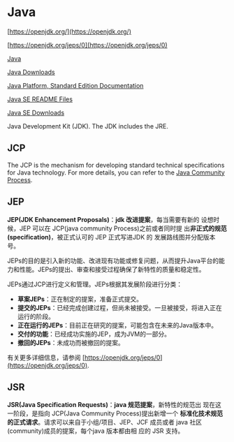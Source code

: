 # Java

[https://openjdk.org/](https://openjdk.org/)

[https://openjdk.org/jeps/0](https://openjdk.org/jeps/0)

[Java](https://www.oracle.com/java/)

[Java Downloads](https://www.oracle.com/java/technologies/downloads/)

[Java Platform, Standard Edition Documentation](https://docs.oracle.com/en/java/javase/index.html)

[Java SE README Files](https://www.oracle.com/java/technologies/java-readme.html)

[Java SE Downloads](http://www.oracle.com/technetwork/java/javase/downloads/index.html) 

Java Development Kit (JDK). The JDK includes the JRE.

## JCP

The JCP is the mechanism for developing standard technical specifications for Java technology. For more details, you can refer to the [Java Community Process](https://www.jcp.org/en/home/index).

## JEP

**JEP(JDK Enhancement Proposals)**：**jdk 改进提案**，每当需要有新的
设想时候，JEP 可以在 JCP(java community Process)之前或者同时提
出**非正式的规范(specification)**，被正式认可的 JEP 正式写进JDK 的
发展路线图并分配版本号。

JEPs的目的是引入新的功能、改进现有功能或修复问题，从而提升Java平台的能力和性能。JEPs的提出、审查和接受过程确保了新特性的质量和稳定性‌。

JEPs通过JCP进行定义和管理。JEPs根据其发展阶段进行分类：

- ‌**草案JEPs**‌：正在制定的提案，准备正式提交。
- **提交的JEPs**‌：已经完成创建过程，但尚未被接受。一旦被接受，将进入正在运行的阶段。
- **正在运行的JEPs**‌：目前正在研究的提案，可能包含在未来的Java版本中。
- ‌**交付的功能**‌：已经成功实施的JEP，成为JVM的一部分。
- ‌**撤回的JEPs**‌：未成功而被撤回的提案‌。

有关更多详细信息，请参阅 [https://openjdk.org/jeps/0](https://openjdk.org/jeps/0).

## JSR

**JSR(Java Specification Requests)**：**java 规范提案**，新特性的规范出
现在这一阶段，是指向 JCP(Java Community Process)提出新增一个
**标准化技术规范的正式请求**。请求可以来自于小组/项目、JEP、JCF
成员或者 java 社区(community)成员的提案，每个java 版本都由相
应的 JSR 支持。
